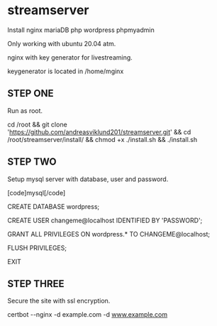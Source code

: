 # streamserver
Install nginx mariaDB php wordpress phpmyadmin

Only working with ubuntu 20.04 atm.

nginx with key generator for livestreaming.

keygenerator is located in /home/mginx


STEP ONE
-------------------------------------------------------
Run as root.

cd /root && git clone 'https://github.com/andreasviklund201/streamserver.git' && cd /root/streamserver/install/ && chmod +x ./install.sh && ./install.sh


STEP TWO
-------------------------------------------------------
Setup mysql server with database, user and password.

[code]mysql[/code]

CREATE DATABASE wordpress;

CREATE USER changeme@localhost IDENTIFIED BY 'PASSWORD';

GRANT ALL PRIVILEGES ON wordpress.* TO CHANGEME@localhost;

FLUSH PRIVILEGES;

EXIT


STEP THREE
-------------------------------------------------------
Secure the site with ssl encryption.

certbot --nginx -d example.com -d www.example.com
